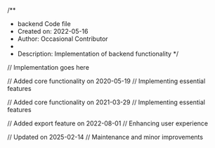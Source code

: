 /**
 * backend Code file
 * Created on: 2022-05-16
 * Author: Occasional Contributor
 *
 * Description: Implementation of backend functionality
 */
 
// Implementation goes here


// Added core functionality on 2020-05-19
// Implementing essential features

// Added core functionality on 2021-03-29
// Implementing essential features

// Added export feature on 2022-08-01
// Enhancing user experience

// Updated on 2025-02-14
// Maintenance and minor improvements
